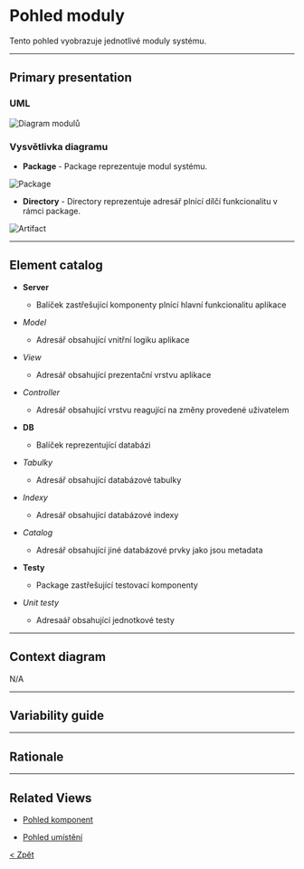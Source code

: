 # Pohled moduly
Tento pohled vyobrazuje jednotlivé moduly systému.

---

## Primary presentation
### UML
![Diagram modulů](https://github.com/michaelslavev/4IT575-seminarni-prace/blob/main/Monolit/assets/diagram-modul%C5%AF-monilit.png "Diagram modulů")

### Vysvětlivka diagramu
- **Package** - Package reprezentuje modul systému.

![Package](https://github.com/michaelslavev/4IT575-seminarni-prace/blob/main/Monolit/assets/prvky-diagram%C5%AF/package.png "Označení Package")

- **Directory** - Directory reprezentuje adresář plnící dílčí funkcionalitu v rámci package.

![Artifact](https://github.com/michaelslavev/4IT575-seminarni-prace/blob/main/Monolit/assets/prvky-diagram%C5%AF/directory.png "Označení Artifactu")

---

## Element catalog
- **Server**
    - Balíček zastřešující komponenty plnící hlavní funkcionalitu aplikace

-   *Model*
    - Adresář obsahující vnitřní logiku aplikace

- *View*
    - Adresář obsahující prezentační vrstvu aplikace

- *Controller*
    - Adresář obsahující vrstvu reagující na změny provedené uživatelem


- **DB**
    - Balíček reprezentující databázi

- *Tabulky*
    - Adresář obsahující databázové tabulky

- *Indexy*
    - Adresář obsahující databázové indexy

- *Catalog*
    - Adresář obsahující jiné databázové prvky jako jsou metadata

- **Testy**
    - Package zastřešující testovací komponenty

- *Unit testy*
    - Adresaář obsahující jednotkové testy

---
## Context diagram
N/A

---
## Variability guide

---

## Rationale

---

## Related Views
- [Pohled komponent](https://github.com/michaelslavev/4IT575-seminarni-prace/blob/19bf0bf2c46f8c45aad208bd9a626ee965222b09/Monolit/pohledy/komponenty/README.md "Přejít na pohled komponent")

- [Pohled umístění](https://github.com/michaelslavev/4IT575-seminarni-prace/blob/74ebf29c0f371a21b24e280cb6f087e10a45a93a/Monolit/pohledy/um%C3%ADst%C4%9Bn%C3%AD/README.md "Přejít na pohled modulů")

[< Zpět](../../ "Zpět do adresáře Monolit")

